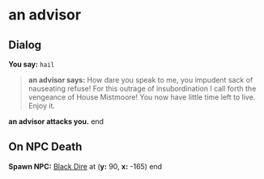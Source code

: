 # an advisor
## Dialog

**You say:** `hail`



>**an advisor says:** How dare you speak to me, you impudent sack of nauseating refuse! For this outrage of insubordination I call forth the vengeance of House Mistmoore! You now have little time left to live.  Enjoy it.


**an advisor attacks you.**
end

## On NPC Death

**Spawn NPC:**  [Black Dire](/npc/59129) at (**y:** 90, **x:** -165)
end